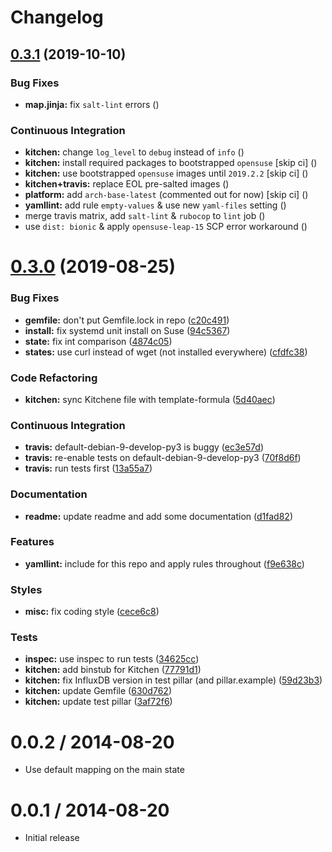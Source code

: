 # Changelog

## [0.3.1](https://github.com/saltstack-formulas/influxdb-formula/compare/v0.3.0...v0.3.1) (2019-10-10)


### Bug Fixes

* **map.jinja:** fix `salt-lint` errors ([](https://github.com/saltstack-formulas/influxdb-formula/commit/d7b9682))


### Continuous Integration

* **kitchen:** change `log_level` to `debug` instead of `info` ([](https://github.com/saltstack-formulas/influxdb-formula/commit/cbf8691))
* **kitchen:** install required packages to bootstrapped `opensuse` [skip ci] ([](https://github.com/saltstack-formulas/influxdb-formula/commit/a4718ee))
* **kitchen:** use bootstrapped `opensuse` images until `2019.2.2` [skip ci] ([](https://github.com/saltstack-formulas/influxdb-formula/commit/6690ed8))
* **kitchen+travis:** replace EOL pre-salted images ([](https://github.com/saltstack-formulas/influxdb-formula/commit/8d1a0ae))
* **platform:** add `arch-base-latest` (commented out for now) [skip ci] ([](https://github.com/saltstack-formulas/influxdb-formula/commit/c651f74))
* **yamllint:** add rule `empty-values` & use new `yaml-files` setting ([](https://github.com/saltstack-formulas/influxdb-formula/commit/ecfe10d))
* merge travis matrix, add `salt-lint` & `rubocop` to `lint` job ([](https://github.com/saltstack-formulas/influxdb-formula/commit/9f4f588))
* use `dist: bionic` & apply `opensuse-leap-15` SCP error workaround ([](https://github.com/saltstack-formulas/influxdb-formula/commit/e36e78a))

# [0.3.0](https://github.com/saltstack-formulas/influxdb-formula/compare/v0.2.1...v0.3.0) (2019-08-25)


### Bug Fixes

* **gemfile:** don't put Gemfile.lock in repo ([c20c491](https://github.com/saltstack-formulas/influxdb-formula/commit/c20c491))
* **install:** fix systemd unit install on Suse ([94c5367](https://github.com/saltstack-formulas/influxdb-formula/commit/94c5367))
* **state:** fix int comparison ([4874c05](https://github.com/saltstack-formulas/influxdb-formula/commit/4874c05))
* **states:** use curl instead of wget (not installed everywhere) ([cfdfc38](https://github.com/saltstack-formulas/influxdb-formula/commit/cfdfc38))


### Code Refactoring

* **kitchen:** sync Kitchene file with template-formula ([5d40aec](https://github.com/saltstack-formulas/influxdb-formula/commit/5d40aec))


### Continuous Integration

* **travis:** default-debian-9-develop-py3 is buggy ([ec3e57d](https://github.com/saltstack-formulas/influxdb-formula/commit/ec3e57d))
* **travis:** re-enable tests on default-debian-9-develop-py3 ([70f8d6f](https://github.com/saltstack-formulas/influxdb-formula/commit/70f8d6f))
* **travis:** run tests first ([13a55a7](https://github.com/saltstack-formulas/influxdb-formula/commit/13a55a7))


### Documentation

* **readme:** update readme and add some documentation ([d1fad82](https://github.com/saltstack-formulas/influxdb-formula/commit/d1fad82))


### Features

* **yamllint:** include for this repo and apply rules throughout ([f9e638c](https://github.com/saltstack-formulas/influxdb-formula/commit/f9e638c))


### Styles

* **misc:** fix coding style ([cece6c8](https://github.com/saltstack-formulas/influxdb-formula/commit/cece6c8))


### Tests

* **inspec:** use inspec to run tests ([34625cc](https://github.com/saltstack-formulas/influxdb-formula/commit/34625cc))
* **kitchen:** add binstub for Kitchen ([77791d1](https://github.com/saltstack-formulas/influxdb-formula/commit/77791d1))
* **kitchen:** fix InfluxDB version in test pillar (and pillar.example) ([59d23b3](https://github.com/saltstack-formulas/influxdb-formula/commit/59d23b3))
* **kitchen:** update Gemfile ([630d762](https://github.com/saltstack-formulas/influxdb-formula/commit/630d762))
* **kitchen:** update test pillar ([3af72f6](https://github.com/saltstack-formulas/influxdb-formula/commit/3af72f6))

0.0.2 / 2014-08-20
==================

 * Use default mapping on the main state

0.0.1 / 2014-08-20
==================

 * Initial release

<!--
 vi: set ft=markdown :
-->
